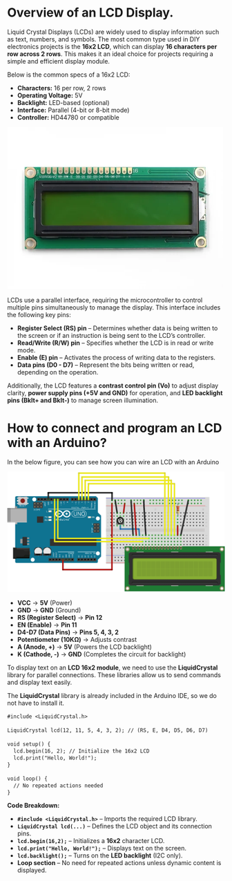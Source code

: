 # Overview of an LCD Display.

Liquid Crystal Displays (LCDs) are widely used to display information such as text, numbers, and symbols. The most common type used in DIY electronics projects is the **16x2 LCD**, which can display **16 characters per row across 2 rows**. This makes it an ideal choice for projects requiring a simple and efficient display module.

Below is the common specs of a 16x2 LCD:

- **Characters:** 16 per row, 2 rows
- **Operating Voltage:** 5V
- **Backlight:** LED-based (optional)
- **Interface:** Parallel (4-bit or 8-bit mode)
- **Controller:** HD44780 or compatible

![image.png](LCD1.png)

LCDs use a parallel interface, requiring the microcontroller to control multiple pins simultaneously to manage the display. This interface includes the following key pins:

- **Register Select (RS) pin** – Determines whether data is being written to the screen or if an instruction is being sent to the LCD’s controller.
- **Read/Write (R/W) pin** – Specifies whether the LCD is in read or write mode.
- **Enable (E) pin** – Activates the process of writing data to the registers.
- **Data pins (D0 - D7)** – Represent the bits being written or read, depending on the operation.

Additionally, the LCD features a **contrast control pin (Vo)** to adjust display clarity, **power supply pins (+5V and GND)** for operation, and **LED backlight pins (Bklt+ and Bklt-)** to manage screen illumination.

# How to connect and program an LCD with an Arduino?

In the below figure, you can see how you can wire an LCD with an Arduino

![image.png](LCD2.png)

- **VCC** → **5V** (Power)
- **GND** → **GND** (Ground)
- **RS (Register Select)** → **Pin 12**
- **EN (Enable)** → **Pin 11**
- **D4-D7 (Data Pins)** → **Pins 5, 4, 3, 2**
- **Potentiometer (10KΩ)** → Adjusts contrast
- **A (Anode, +)** → **5V** (Powers the LCD backlight)
- **K (Cathode, -)** → **GND** (Completes the circuit for backlight)

To display text on an **LCD 16x2 module**, we need to use the **LiquidCrystal** library for parallel connections. These libraries allow us to send commands and display text easily.

The **LiquidCrystal** library is already included in the Arduino IDE, so we do not have to install it.

```arduino
#include <LiquidCrystal.h>

LiquidCrystal lcd(12, 11, 5, 4, 3, 2); // (RS, E, D4, D5, D6, D7)

void setup() {
  lcd.begin(16, 2); // Initialize the 16x2 LCD
  lcd.print("Hello, World!");
}

void loop() {
  // No repeated actions needed
}
```

**Code Breakdown:**

- **`#include <LiquidCrystal.h>`**  – Imports the required LCD library.
- **`LiquidCrystal lcd(...)`**  – Defines the LCD object and its connection pins.
- **`lcd.begin(16,2);`** – Initializes a **16x2** character LCD.
- **`lcd.print("Hello, World!");`** – Displays text on the screen.
- **`lcd.backlight();`** – Turns on the **LED backlight** (I2C only).
- **Loop section** – No need for repeated actions unless dynamic content is displayed.